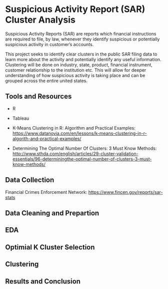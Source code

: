 # Suspicious Activity Report (SAR) Cluster Analysis

Suspicious Activity Reports (SAR) are reports which financial instructions are required to file, by law, whenever they identify suspicious or potentially suspicious activity in customer’s accounts. 

This project seeks to identify clear clusters in the public SAR filing data to learn more about the activity and potentially identify any useful information. Clustering will be done on industry, state, product, financial instrument, customer relationship to the institution etc. This will allow for deeper understanding of how suspicious activity is taking place and can be grouped across the entire united states. 

## Tools and Resources

- R
- Tableau

- K-Means Clustering in R: Algorithm and Practical Examples: https://www.datanovia.com/en/lessons/k-means-clustering-in-r-algorith-and-practical-examples/
- Determining The Optimal Number Of Clusters: 3 Must Know Methods: http://www.sthda.com/english/articles/29-cluster-validation-essentials/96-determiningthe-optimal-number-of-clusters-3-must-know-methods/


## Data Collection

Financial Crimes Enforcement Network: https://www.fincen.gov/reports/sar-stats

## Data Cleaning and Prepartion 

## EDA

## Optimial K Cluster Selection

## Clustering 

## Results and Conclusion
